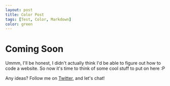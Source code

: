 ```yaml
---
layout: post
title: Color Post
tags: [Test, Color, Markdown]
color: green
---
```


# Coming Soon
Ummm, I'll be honest, I didn't actually think I'd be able to figure out how to code a website. So now it's time to think of some cool stuff to put on here :P

Any ideas? Follow me on [Twitter](https://twitter.com/troykdemers), and let's chat!
